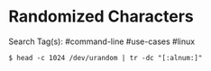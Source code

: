 # Randomized Characters

Search Tag(s): #command-line #use-cases #linux

`$ head -c 1024 /dev/urandom | tr -dc "[:alnum:]"`